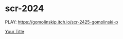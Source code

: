 # scr-2024

PLAY:
https://gomolinskip.itch.io/scr-2425-gomolinski-p

[Your Title](blob/main/Assets/playerMove.cs)

